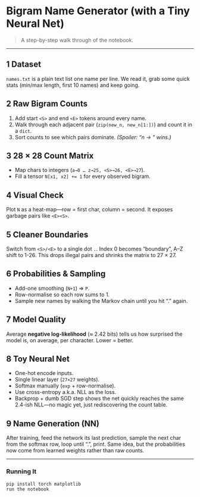 # Bigram Name Generator (with a Tiny Neural Net)

> A step-by-step walk through of the notebook.

---

## 1  Dataset  
`names.txt` is a plain text list one name per line. We read it, grab some quick stats (min/max length, first 10 names) and keep going.

## 2  Raw Bigram Counts  
1. Add start `<S>` and end `<E>` tokens around every name.  
2. Walk through each adjacent pair (`zip(new_n, new_n[1:])`) and count it in a `dict`.  
3. Sort counts to see which pairs dominate. *(Spoiler: “n → <E>” wins.)*

## 3  28 × 28 Count Matrix  
* Map chars to integers (`a→0 … z→25, <S>→26, <E>→27`).  
* Fill a tensor `N[x1, x2] += 1` for every observed bigram.

## 4  Visual Check  
Plot `N` as a heat-map—row = first char, column = second. It exposes garbage pairs like `<E><S>`.

## 5  Cleaner Boundaries  
Switch from `<S>/<E>` to a single dot `.`. Index 0 becomes “boundary”, A–Z shift to 1-26. This drops illegal pairs and shrinks the matrix to 27 × 27.

## 6  Probabilities & Sampling  
* Add-one smoothing (`N+1`) ⇒ `P`.  
* Row-normalise so each row sums to 1.  
* Sample new names by walking the Markov chain until you hit “.” again.

## 7  Model Quality  
Average **negative log-likelihood** (≈ 2.42 bits) tells us how surprised the model is, on average, per character. Lower = better.

## 8  Toy Neural Net  
* One-hot encode inputs.  
* Single linear layer (`27×27` weights).  
* Softmax manually (`exp` + row-normalise).  
* Use cross-entropy a.k.a. NLL as the loss.  
* Backprop + dumb SGD step shows the net quickly reaches the same 2.4-ish NLL—no magic yet, just rediscovering the count table.

## 9  Name Generation (NN)  
After training, feed the network its last prediction, sample the next char from the softmax row, loop until “.”, print. Same idea, but the probabilities now come from learned weights rather than raw counts.

---

### Running It

```bash
pip install torch matplotlib
run the notebook

